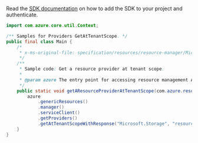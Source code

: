 Read the [SDK documentation](https://github.com/Azure/azure-sdk-for-java/blob/azure-resourcemanager_2.11.0/sdk/resourcemanager/azure-resourcemanager/README.md) on how to add the SDK to your project and authenticate.

```java
import com.azure.core.util.Context;

/** Samples for Providers GetAtTenantScope. */
public final class Main {
    /*
     * x-ms-original-file: specification/resources/resource-manager/Microsoft.Resources/stable/2021-01-01/examples/GetNamedProviderAtTenant.json
     */
    /**
     * Sample code: Get a resource provider at tenant scope.
     *
     * @param azure The entry point for accessing resource management APIs in Azure.
     */
    public static void getAResourceProviderAtTenantScope(com.azure.resourcemanager.AzureResourceManager azure) {
        azure
            .genericResources()
            .manager()
            .serviceClient()
            .getProviders()
            .getAtTenantScopeWithResponse("Microsoft.Storage", "resourceTypes/aliases", Context.NONE);
    }
}
```
